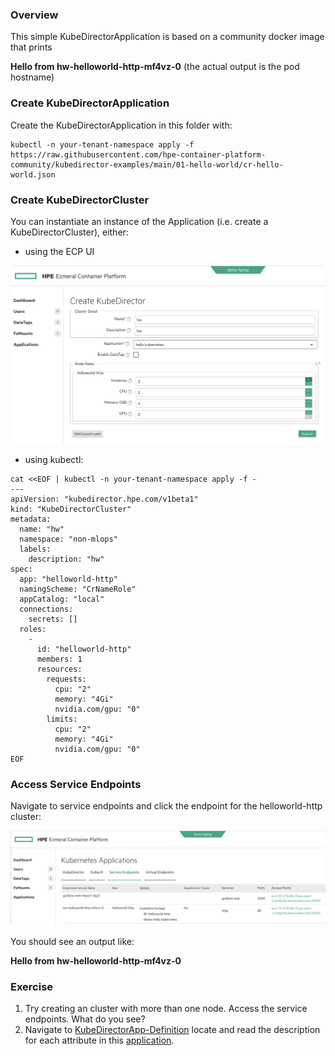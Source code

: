 ### Overview

This simple KubeDirectorApplication is based on a community docker image that prints

**Hello from hw-helloworld-http-mf4vz-0** (the actual output is the pod hostname)


### Create KubeDirectorApplication

Create the KubeDirectorApplication in this folder with:

```
kubectl -n your-tenant-namespace apply -f https://raw.githubusercontent.com/hpe-container-platform-community/kubedirector-examples/main/01-hello-world/cr-hello-world.json
```

### Create KubeDirectorCluster

You can instantiate an instance of the Application (i.e. create a KubeDirectorCluster), either:

- using the ECP UI

![Create KubeDirectorCluster](create_kubedirectorcluster.png)


- using kubectl:

```
cat <<EOF | kubectl -n your-tenant-namespace apply -f -
---
apiVersion: "kubedirector.hpe.com/v1beta1"
kind: "KubeDirectorCluster"
metadata: 
  name: "hw"
  namespace: "non-mlops"
  labels: 
    description: "hw"
spec: 
  app: "helloworld-http"
  namingScheme: "CrNameRole"
  appCatalog: "local"
  connections: 
    secrets: []
  roles: 
    - 
      id: "helloworld-http"
      members: 1
      resources: 
        requests: 
          cpu: "2"
          memory: "4Gi"
          nvidia.com/gpu: "0"
        limits: 
          cpu: "2"
          memory: "4Gi"
          nvidia.com/gpu: "0"
EOF
```

### Access Service Endpoints

Navigate to service endpoints and click the endpoint for the helloworld-http cluster:

![Access service endpoints](access_service_endpoints.png)

You should see an output like:

**Hello from hw-helloworld-http-mf4vz-0**

### Exercise

1. Try creating an cluster with more than one node.  Access the service endpoints.  What do you see?
2. Navigate to [KubeDirectorApp-Definition](https://github.com/bluek8s/kubedirector/wiki/KubeDirectorApp-Definition) locate and read the description for each attribute in this [application](cr-hello-world.json).
